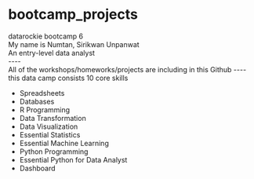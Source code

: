 # bootcamp_projects
datarockie bootcamp 6\
My name is Numtan, Sirikwan Unpanwat\
An entry-level data analyst\
----\
All of the workshops/homeworks/projects are including in this Github
----\
this data camp consists 10 core skills
- Spreadsheets
- Databases
- R Programming
- Data Transformation
- Data Visualization
- Essential Statistics
- Essential Machine Learning
- Python Programming
- Essential Python for Data Analyst
- Dashboard
